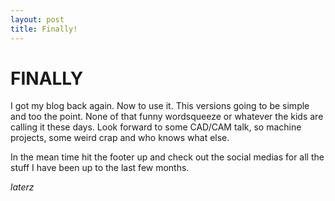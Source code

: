 ```yaml
---
layout: post
title: Finally!
---
```

FINALLY
=======

I got my blog back again. Now to use it. This versions going to be simple and too the point. None of that funny wordsqueeze or whatever the kids are calling it these days. Look forward to some CAD/CAM talk, so machine projects, some weird crap and who knows what else. 

In the mean time hit the footer up and check out the social medias for all the stuff I have been up to the last few months. 

*laterz*

